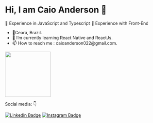 # Hi, I am Caio Anderson 👋

📌 Experience in JavaScript and Typescript
📌 Experience with Front-End
  
   <ul>
      <li>📍Ceará, Brazil. </li>
      <li>🌱 I’m currently learning React Native and ReactJs. </li>
      <li>📫 How to reach me : caioanderson022@gmail.com. </li>
  </ul>
     
     
<img height="150em" src="https://github-readme-stats.vercel.app/api/top-langs/?username=CaioAnderson&layout=compact&langs_count=7&theme=dark"/>

Social media: 👇

[![Linkedin Badge](https://img.shields.io/badge/-LinkedIn-blue?style=flat-square&logo=Linkedin&logoColor=white&link=https://www.linkedin.com/in/caio-anderson-lima-ferreira-301b36138/)](https://www.linkedin.com/in/caio-anderson-lima-ferreira-301b36138/) [![Instagram Badge](https://img.shields.io/badge/-Instagram-red?style=flat-square&logo=Instagram&logoColor=white&link=https://www.instagram.com/_caio_anderson/)](https://www.instagram.com/_caio_anderson/) 

